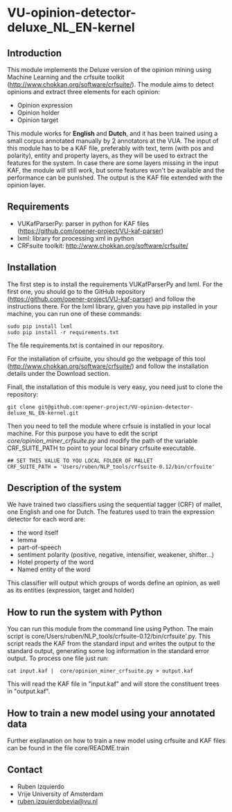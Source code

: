 VU-opinion-detector-deluxe_NL_EN-kernel
=====================================

Introduction
------------
This module implements the Deluxe version of the opinion mining using Machine Learning and the crfsuite toolkit (http://www.chokkan.org/software/crfsuite/). The module aims to detect
opinions and extract three elements for each opinion:

* Opinion expression
* Opinion holder
* Opinion target

This module works for **English** and **Dutch**, and it has been trained using a small corpus annotated manually by 2 annotators at the VUA. The input of this module has to be a KAF
file, preferably with text, term (with pos and polarity), entity and property layers, as they will be used to extract the features for the system. In case there are some layers missing
in the input KAF, the module will still work, but some features won't be available and the performance can be punished. The output is the KAF file extended with
the opinion layer.

Requirements
-----------
* VUKafParserPy: parser in python for KAF files (https://github.com/opener-project/VU-kaf-parser)
* lxml: library for processing xml in python
* CRFsuite toolkit: http://www.chokkan.org/software/crfsuite/

Installation
------------

The first step is to install the requirements VUKafParserPy and lxml. For the first one, you should go to the GitHub repository (https://github.com/opener-project/VU-kaf-parser) and follow
the instructions there. For the lxml library, given you have pip installed in your machine, you can run one of these commands:
````shell
sudo pip install lxml
sudo pip install -r requirements.txt
````
The file requirements.txt is contained in our repository.

For the installation of crfsuite, you should go the webpage of this tool (http://www.chokkan.org/software/crfsuite/) and follow the installation details under the Download section.

Finall, the installation of this module is very easy, you need just to clone the repository:
````shell
git clone git@github.com:opener-project/VU-opinion-detector-deluxe_NL_EN-kernel.git
````
Then you need to tell the module where crfsuie is installed in your local machine. For this purpose you have to edit the script *core/opinion_miner_crfsuite.py* and
modify the path of the variable CRF_SUITE_PATH to point to your local binary crfsuite executable.
```shell
## SET THIS VALUE TO YOU LOCAL FOLDER OF MALLET
CRF_SUITE_PATH = 'Users/ruben/NLP_tools/crfsuite-0.12/bin/crfsuite'
````

Description of the system
-------------------------

We have trained two classifiers using the sequential tagger (CRF) of mallet, one English and one for Dutch. The features used to train the expression detector for
each word are:
* the word itself
* lemma
* part-of-speech
* sentiment polarity (positive, negative, intensifier, weakener, shifter...)
* Hotel property of the word
* Named entity of the word


This classifier will output which groups of words define an opinion, as well as its entities (expression, target and holder)

How to run the system with Python
--------------------------------
You can run this module from the command line using Python. The main script is  core/Users/ruben/NLP_tools/crfsuite-0.12/bin/crfsuite'.py. This script reads the KAF from the standard input
and writes the output to the standard output, generating some log information in the standard error output. To process one file just run:
````shell
cat input.kaf |  core/opinion_miner_crfsuite.py > output.kaf
````

This will read the KAF file in "input.kaf" and will store the constituent trees in "output.kaf".

How to train a new model using your annotated data
--------------------------------------------------
Further explanation on how to train a new model using crfsuite and KAF files can be found in the file core/README.train




Contact
------
* Ruben Izquierdo
* Vrije University of Amsterdam
* ruben.izquierdobevia@vu.nl


